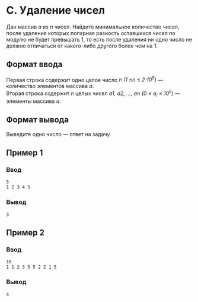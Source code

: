 # C. Удаление чисел

Дан массив _a_ из _n_ чисел. Найдите минимальное количество чисел, после удаления которых попарная разность оставшихся
чисел по модулю не будет превышать 1, то есть после удаления ни одно число не должно отличаться от какого-либо другого
более чем на 1.

## Формат ввода

Первая строка содержит одно целое число _n (1 ≤n ≤ 2⋅10<sup>5</sup>)_ — количество элементов массива _a_.  
Вторая строка содержит _n_ целых чисел _a1, a2, …, an (0 ≤ a<sub>i</sub> ≤ 10<sup>5</sup>)_ — элементы массива _a_.

## Формат вывода

Выведите одно число — ответ на задачу.

## Пример 1

### Ввод

    5
    1 2 3 4 5

### Вывод

    3

## Пример 2

### Ввод

    10
    1 1 2 3 5 5 2 2 1 5

### Вывод

    4



